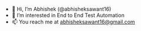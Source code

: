 - 👋 Hi, I’m Abhishek (@abhisheksawant16)
- 👀 I’m interested in End to End Test Automation
- 📫 You reach me at abhisheksawant16@gmail.com


